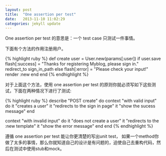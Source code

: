 ```yaml
---
layout: post
title:  "One assertion per test"
date:   2013-11-10 11:02:29
categories: jekyll update
---
```

One assertion per test 的意思是：一个 test case 只测试一件事情。

下面有个方法的作用注册用户。

{% highlight ruby %}
def create
  user = User.new(params[:user])
  if user.save
    flash[:success] = "Thanks for registering Myblog, please sign in."
    redirect_to sign_in_path
  else
    flash[:error] = "Please check your input!"
    render :new
  end
end
{% endhighlight %}

对于上面这个方法，使用 one assertion per test 的原则你就必须写如下这些测试，下面在两种情况下进行了测试:

{% highlight ruby %}
describe "POST create" do
  context "with valid input" do
    it "creates a user"
    it "redirects to the sign in page"
    it "show the sucess message"
  end

  context "with invalid input" do
    it "does not create a user"
    it "redirects to the :new template"
    it "show the error message"
  end
end
{% endhighlight %}

遵循 one assertion per test 能让你更清楚的写出unit test， 如果一个method你做了太多的事情，那么你就知道自己的设计是有问题的，迫使自己去重构代码，然后在测试中使用stub和mock。
